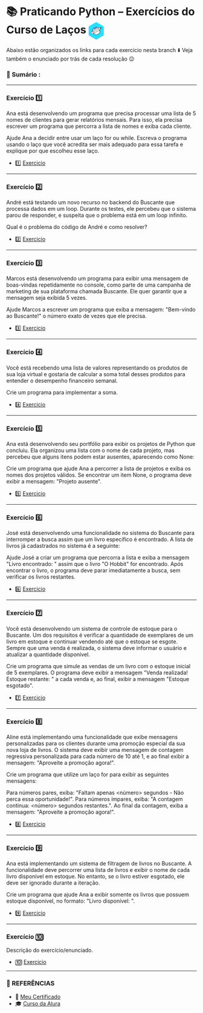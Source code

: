 # 📚 Praticando Python – Exercícios do Curso de Laços  <img src="https://github.com/RgoSL/Curso-Python-Alura/blob/main/Logo%20do%20Curso.png" alt="Praticando Python Logo" align = "center" width=40px /><br>

Abaixo estão organizados os links para cada exercício nesta branch ⬇️ Veja também o enunciado por trás de cada resolução 😉


<!-- ÍNDICE DOS EXERCÍCIOS ⬇️ -->
### 📇 Sumário :
<hr>

### Exercício 1️⃣ 
Ana está desenvolvendo um programa que precisa processar uma lista de 5 nomes de clientes para gerar relatórios mensais. Para isso, ela precisa escrever um programa que percorra a lista de nomes e exiba cada cliente.

Ajude Ana a decidir entre usar um laço for ou while. Escreva o programa usando o laço que você acredita ser mais adequado para essa tarefa e explique por que escolheu esse laço.
- 1️⃣ [Exercicio](https://github.com/RgoSL/Curso-Python-Alura/blob/Laços/escolhaLoop.py) <!-- ⬅️ LINK PARA OS RESPECTIVOS EXERCÍCIOS -->
<hr>

 ### Exercício 2️⃣
André está testando um novo recurso no backend do Buscante que processa dados em um loop. Durante os testes, ele percebeu que o sistema parou de responder, e suspeita que o problema está em um loop infinito.

Qual é o problema do código de André e como resolver?
- 2️⃣ [Exercicio](https://github.com/RgoSL/Curso-Python-Alura/blob/Laços/loopInfinito.py) <!-- ⬅️ LINK PARA OS RESPECTIVOS EXERCÍCIOS -->
<hr>

### Exercício 3️⃣
Marcos está desenvolvendo um programa para exibir uma mensagem de boas-vindas repetidamente no console, como parte de uma campanha de marketing de sua plataforma chamada Buscante. Ele quer garantir que a mensagem seja exibida 5 vezes.

Ajude Marcos a escrever um programa que exiba a mensagem: "Bem-vindo ao Buscante!" o número exato de vezes que ele precisa.
- 3️⃣ [Exercicio](https://github.com/RgoSL/Curso-Python-Alura/blob/Laços/repetirMsg.py) <!-- ⬅️ LINK PARA OS RESPECTIVOS EXERCÍCIOS -->
<hr>

 ### Exercício 4️⃣
Você está recebendo uma lista de valores representando os produtos de sua loja virtual e gostaria de calcular a soma total desses produtos para entender o desempenho financeiro semanal.

Crie um programa para implementar a soma.
- 4️⃣ [Exercicio](https://github.com/RgoSL/Curso-Python-Alura/blob/Laços/somaNumeros.py) <!-- ⬅️ LINK PARA OS RESPECTIVOS EXERCÍCIOS -->
<hr>

 ### Exercício 5️⃣
Ana está desenvolvendo seu portfólio para exibir os projetos de Python que concluiu. Ela organizou uma lista com o nome de cada projeto, mas percebeu que alguns itens podem estar ausentes, aparecendo como None:

Crie um programa que ajude Ana a percorrer a lista de projetos e exiba os nomes dos projetos válidos. Se encontrar um item None, o programa deve exibir a mensagem: "Projeto ausente".
- 5️⃣ [Exercicio](https://github.com/RgoSL/Curso-Python-Alura/blob/Laços/organizandoPort.py) <!-- ⬅️ LINK PARA OS RESPECTIVOS EXERCÍCIOS -->
<hr>

### Exercício 6️⃣
José está desenvolvendo uma funcionalidade no sistema do Buscante para interromper a busca assim que um livro específico é encontrado. A lista de livros já cadastrados no sistema é a seguinte:

Ajude José a criar um programa que percorra a lista e exiba a mensagem "Livro encontrado: <nome do livro>" assim que o livro "O Hobbit" for encontrado. Após encontrar o livro, o programa deve parar imediatamente a busca, sem verificar os livros restantes.
- 6️⃣ [Exercicio](https://github.com/RgoSL/Curso-Python-Alura/blob/Laços/usandoBreak.py) <!-- ⬅️ LINK PARA OS RESPECTIVOS EXERCÍCIOS -->
<hr>

### Exercício 7️⃣
Você está desenvolvendo um sistema de controle de estoque para o Buscante. Um dos requisitos é verificar a quantidade de exemplares de um livro em estoque e continuar vendendo até que o estoque se esgote. Sempre que uma venda é realizada, o sistema deve informar o usuário e atualizar a quantidade disponível.

Crie um programa que simule as vendas de um livro com o estoque inicial de 5 exemplares. O programa deve exibir a mensagem "Venda realizada! Estoque restante: <quantidade>" a cada venda e, ao final, exibir a mensagem "Estoque esgotado".
- 7️⃣ [Exercicio](https://github.com/RgoSL/Curso-Python-Alura/blob/Laços/controleEstoque.py) <!-- ⬅️ LINK PARA OS RESPECTIVOS EXERCÍCIOS -->
<hr>

### Exercício 8️⃣ 
Aline está implementando uma funcionalidade que exibe mensagens personalizadas para os clientes durante uma promoção especial da sua nova loja de livros. O sistema deve exibir uma mensagem de contagem regressiva personalizada para cada número de 10 até 1, e ao final exibir a mensagem: "Aproveite a promoção agora!".

Crie um programa que utilize um laço for para exibir as seguintes mensagens:

Para números pares, exiba: "Faltam apenas <número> segundos - Não perca essa oportunidade!".
Para números ímpares, exiba: "A contagem continua: <número> segundos restantes.".
Ao final da contagem, exiba a mensagem: "Aproveite a promoção agora!".
- 8️⃣ [Exercicio](https://github.com/RgoSL/Curso-Python-Alura/blob/Laços/.py) <!-- ⬅️ LINK PARA OS RESPECTIVOS EXERCÍCIOS -->
<hr>

### Exercício 9️⃣
Ana está implementando um sistema de filtragem de livros no Buscante. A funcionalidade deve percorrer uma lista de livros e exibir o nome de cada livro disponível em estoque. No entanto, se o livro estiver esgotado, ele deve ser ignorado durante a iteração.

Crie um programa que ajude Ana a exibir somente os livros que possuem estoque disponível, no formato: "Livro disponível: ".
- 9️⃣ [Exercicio](https://github.com/RgoSL/Curso-Python-Alura/blob/Laços/.py) <!-- ⬅️ LINK PARA OS RESPECTIVOS EXERCÍCIOS -->
<hr>

### Exercício 🔟 
Descrição do exercício/enunciado.
- 🔟 [Exercicio](https://github.com/RgoSL/Curso-Python-Alura/blob/Laços/.py) <!-- ⬅️ LINK PARA OS RESPECTIVOS EXERCÍCIOS -->
<hr>

<!-- SESSÃO DE REFERÊNCIAS ⬇️ -->

### 📘 REFERÊNCIAS

- 📃 [Meu Certificado](https://github.com/RgoSL/Curso-Python-Alura/blob/Laços/Certificado%20Curso%20Praticando%20Python%20Laços%20-%20Alura.pdf)  
- 🎓 [Curso da Alura](https://www.alura.com.br/formacao-praticando-python)
  
